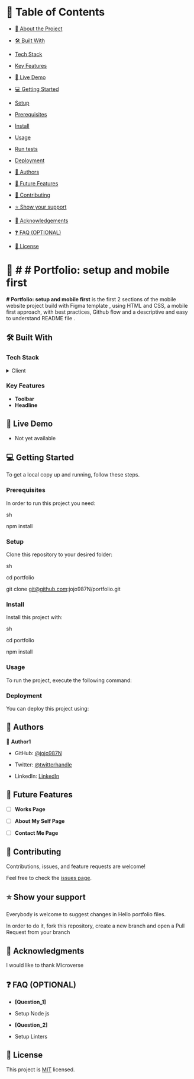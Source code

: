 # 📗 Table of Contents

  

- [📖 About the Project](#about-project)

- [🛠 Built With](#built-with)

- [Tech Stack](#tech-stack)

- [Key Features](#key-features)

- [🚀 Live Demo](#live-demo)

- [💻 Getting Started](#getting-started)

- [Setup](#setup)

- [Prerequisites](#prerequisites)

- [Install](#install)

- [Usage](#usage)

- [Run tests](#run-tests)

- [Deployment](#triangular_flag_on_post-deployment)

- [👥 Authors](#authors)

- [🔭 Future Features](#future-features)

- [🤝 Contributing](#contributing)

- [⭐️ Show your support](#support)

- [🙏 Acknowledgements](#acknowledgements)

- [❓ FAQ (OPTIONAL)](#faq)

- [📝 License](#license)

  

# 📖 # # Portfolio: setup and mobile first

  

**# Portfolio: setup and mobile first** is the first 2 sections of the mobile website project build with Figma template , using HTML and CSS, a mobile first approach, with best practices,  Github flow and a descriptive and easy to understand README file .

  

## 🛠 Built With 

  

### Tech Stack 

  

<details>

<summary>Client</summary>

<ul>

<li><a  href="https://developer.mozilla.org/en-US/docs/Web/HTML">HTML</a></li>

</ul>

<ul>

<li><a  href="https://developer.mozilla.org/en-US/docs/Web/CSS">CSS</a></li>

</ul>

</details>

  

### Key Features <a name="key-features"></a>

  

-  **Toolbar**
- **Headline**

  

## 🚀 Live Demo 

  

- Not yet available
  

## 💻 Getting Started 

To get a local copy up and running, follow these steps.

  

### Prerequisites

  

In order to run this project you need:

sh

npm install

  

### Setup

  

Clone this repository to your desired folder:

sh

cd portfolio

git clone git@github.com:jojo987N/portfolio.git

  

### Install

  

Install this project with:

sh

cd portfolio

npm install

  

### Usage

  

To run the project, execute the following command:

  

### Deployment

  

You can deploy this project using:
  

## 👥 Authors 

  

👤 **Author1**

  

- GitHub: [@jojo987N](https://github.com/jojo987N)

- Twitter: [@twitterhandle](https://twitter.com/twitterhandle)

- LinkedIn: [LinkedIn](https://linkedin.com/in/linkedinhandle)
  

## 🔭 Future Features 

  

- [ ] **Works Page**

- [ ] **About My Self Page**

- [ ] **Contact Me Page**

## 🤝 Contributing 

Contributions, issues, and feature requests are welcome!

  

Feel free to check the [issues page](../../issues/).
  

## ⭐️ Show your support 

Everybody is welcome to suggest changes in Hello portfolio files.

In order to do it, fork this repository, create a new branch and open a Pull Request from your branch
  
  
## 🙏 Acknowledgments 

  

I would like to thank Microverse
  

## ❓ FAQ (OPTIONAL) 

  

-  **[Question_1]**

  

- Setup Node js

  

-  **[Question_2]**

  

- Setup Linters
  

## 📝 License 

  

This project is [MIT](./LICENSE.md) licensed.